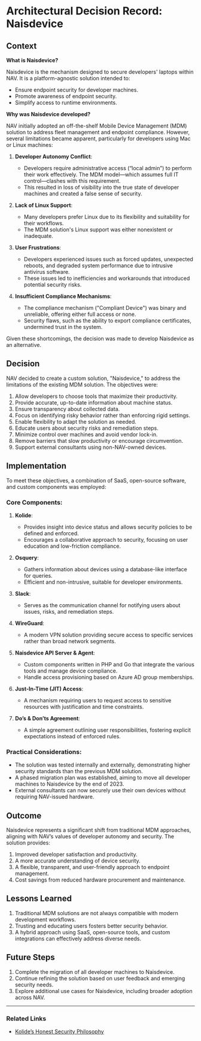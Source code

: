 # Architectural Decision Record: Naisdevice

## Context

**What is Naisdevice?**

Naisdevice is the mechanism designed to secure developers' laptops within NAV. It is a platform-agnostic solution intended to:
- Ensure endpoint security for developer machines.
- Promote awareness of endpoint security.
- Simplify access to runtime environments.

**Why was Naisdevice developed?**

NAV initially adopted an off-the-shelf Mobile Device Management (MDM) solution to address fleet management and endpoint compliance. However, several limitations became apparent, particularly for developers using Mac or Linux machines:

1. **Developer Autonomy Conflict**:
   - Developers require administrative access (“local admin”) to perform their work effectively. The MDM model—which assumes full IT control—clashes with this requirement.
   - This resulted in loss of visibility into the true state of developer machines and created a false sense of security.

2. **Lack of Linux Support**:
   - Many developers prefer Linux due to its flexibility and suitability for their workflows.
   - The MDM solution's Linux support was either nonexistent or inadequate.

3. **User Frustrations**:
   - Developers experienced issues such as forced updates, unexpected reboots, and degraded system performance due to intrusive antivirus software.
   - These issues led to inefficiencies and workarounds that introduced potential security risks.

4. **Insufficient Compliance Mechanisms**:
   - The compliance mechanism ("Compliant Device") was binary and unreliable, offering either full access or none.
   - Security flaws, such as the ability to export compliance certificates, undermined trust in the system.

Given these shortcomings, the decision was made to develop Naisdevice as an alternative.

## Decision

NAV decided to create a custom solution, "Naisdevice," to address the limitations of the existing MDM solution. The objectives were:

1. Allow developers to choose tools that maximize their productivity.
2. Provide accurate, up-to-date information about machine status.
3. Ensure transparency about collected data.
4. Focus on identifying risky behavior rather than enforcing rigid settings.
5. Enable flexibility to adapt the solution as needed.
6. Educate users about security risks and remediation steps.
7. Minimize control over machines and avoid vendor lock-in.
8. Remove barriers that slow productivity or encourage circumvention.
9. Support external consultants using non-NAV-owned devices.

## Implementation

To meet these objectives, a combination of SaaS, open-source software, and custom components was employed:

### Core Components:

1. **Kolide**:
   - Provides insight into device status and allows security policies to be defined and enforced.
   - Encourages a collaborative approach to security, focusing on user education and low-friction compliance.

2. **Osquery**:
   - Gathers information about devices using a database-like interface for queries.
   - Efficient and non-intrusive, suitable for developer environments.

3. **Slack**:
   - Serves as the communication channel for notifying users about issues, risks, and remediation steps.

4. **WireGuard**:
   - A modern VPN solution providing secure access to specific services rather than broad network segments.

5. **Naisdevice API Server & Agent**:
   - Custom components written in PHP and Go that integrate the various tools and manage device compliance.
   - Handle access provisioning based on Azure AD group memberships.

6. **Just-In-Time (JIT) Access**:
   - A mechanism requiring users to request access to sensitive resources with justification and time constraints.

7. **Do’s & Don’ts Agreement**:
   - A simple agreement outlining user responsibilities, fostering explicit expectations instead of enforced rules.

### Practical Considerations:

- The solution was tested internally and externally, demonstrating higher security standards than the previous MDM solution.
- A phased migration plan was established, aiming to move all developer machines to Naisdevice by the end of 2023.
- External consultants can now securely use their own devices without requiring NAV-issued hardware.

## Outcome

Naisdevice represents a significant shift from traditional MDM approaches, aligning with NAV’s values of developer autonomy and security. The solution provides:

1. Improved developer satisfaction and productivity.
2. A more accurate understanding of device security.
3. A flexible, transparent, and user-friendly approach to endpoint management.
4. Cost savings from reduced hardware procurement and maintenance.

## Lessons Learned

1. Traditional MDM solutions are not always compatible with modern development workflows.
2. Trusting and educating users fosters better security behavior.
3. A hybrid approach using SaaS, open-source tools, and custom integrations can effectively address diverse needs.

## Future Steps

1. Complete the migration of all developer machines to Naisdevice.
2. Continue refining the solution based on user feedback and emerging security needs.
3. Explore additional use cases for Naisdevice, including broader adoption across NAV.

---

### Related Links
- [Kolide’s Honest Security Philosophy](https://honest.security/)
